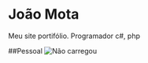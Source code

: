 # João Mota

Meu site portifólio.
Programador c#, php

##Pessoal
![Não carregou]([http://reactiongifs.com/](https://media4.giphy.com/media/YTbZzCkRQCEJa/giphy.gif?cid=ecf05e47e33f0288d8b6bf098206f48a0366ffe825889d50&rid=giphy.gif&ct=g))
